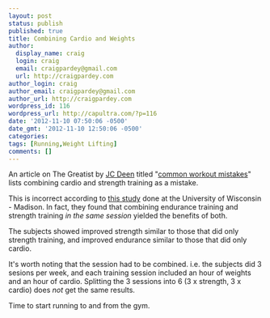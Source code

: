 ```yaml
---
layout: post
status: publish
published: true
title: Combining Cardio and Weights
author:
  display_name: craig
  login: craig
  email: craigpardey@gmail.com
  url: http://craigpardey.com
author_login: craig
author_email: craigpardey@gmail.com
author_url: http://craigpardey.com
wordpress_id: 116
wordpress_url: http://capultra.com/?p=116
date: '2012-11-10 07:50:06 -0500'
date_gmt: '2012-11-10 12:50:06 -0500'
categories:
tags: [Running,Weight Lifting]
comments: []
---
```


An article on The Greatist by [JC Deen](www.jcdfitness.com/) titled "[common
workout mistakes](http://greatist.com/fitness/fix-common-workout-mistakes/)"
lists combining cardio and strength training as a mistake.

This is incorrect according to [this
study](http://www.ncbi.nlm.nih.gov/pubmed/7752872) done at the University of
Wisconsin - Madison. In fact, they found that combining endurance training and
strength training _in the same session_ yielded the benefits of both.

The subjects showed improved strength similar to those that did only strength
training, and improved endurance similar to those that did only cardio.

It's worth noting that the session had to be combined. i.e. the subjects did 3
sesions per week, and each training session included an hour of weights and an
hour of cardio. Splitting the 3 sessions into 6 (3 x strength, 3 x cardio)
does _not_ get the same results.

Time to start running to and from the gym.

